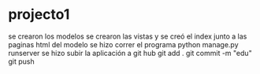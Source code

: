 # projecto1
se crearon los modelos
se crearon las vistas y se creó el index junto a las paginas html del modelo
se hizo correr el programa
python manage.py runserver
se hizo subir la aplicación a git hub
git add .
git commit -m "edu"
git push

